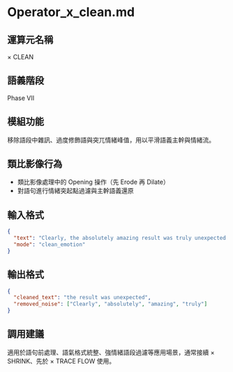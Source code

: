 # Operator_x_clean.md

## 運算元名稱
× CLEAN

## 語義階段
Phase VII

## 模組功能
移除語段中雜訊、過度修飾語與突兀情緒峰值，用以平滑語義主幹與情緒流。

## 類比影像行為
- 類比影像處理中的 Opening 操作（先 Erode 再 Dilate）
- 對語句進行情緒突起點過濾與主幹語義還原

## 輸入格式
```json
{
  "text": "Clearly, the absolutely amazing result was truly unexpected!",
  "mode": "clean_emotion"
}
```

## 輸出格式
```json
{
  "cleaned_text": "the result was unexpected",
  "removed_noise": ["Clearly", "absolutely", "amazing", "truly"]
}
```

## 調用建議
適用於語句前處理、語氣格式統整、強情緒語段過濾等應用場景，通常接續 × SHRINK、先於 × TRACE FLOW 使用。